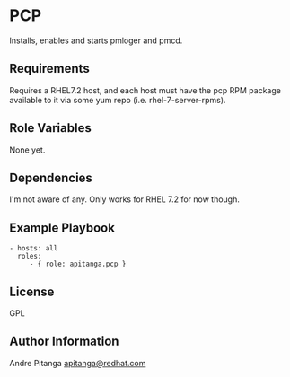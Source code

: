 PCP
===

Installs, enables and starts pmloger and pmcd.

Requirements
------------

Requires a RHEL7.2 host, and each host must have the pcp RPM package available to it via some yum repo (i.e. rhel-7-server-rpms).

Role Variables
--------------

None yet.

Dependencies
------------

I'm not aware of any. Only works for RHEL 7.2 for now though.


Example Playbook
----------------

    - hosts: all
      roles:
         - { role: apitanga.pcp }

License
-------

GPL


Author Information
------------------

Andre Pitanga <apitanga@redhat.com>
